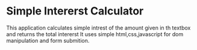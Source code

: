 # Simple Intererst Calculator 
This application calculates simple intrest of the amount given in th textbox and returns the total intererst
It uses simple html,css,javascript for dom manipulation and form submition.
